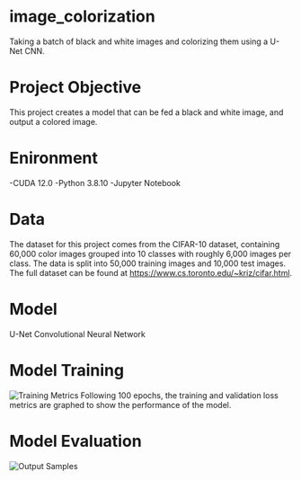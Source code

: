 # image_colorization
Taking a batch of black and white images and colorizing them using a U-Net CNN.

# Project Objective
This project creates a model that can be fed a black and white image, and output a colored image. 

# Enironment
-CUDA 12.0 
-Python 3.8.10 
-Jupyter Notebook

# Data
The dataset for this project comes from the CIFAR-10 dataset, containing 60,000 color images grouped into 10 classes with roughly 6,000 images per class. The data is split into 50,000 training images and 10,000 test images. The full dataset can be found at https://www.cs.toronto.edu/~kriz/cifar.html.

# Model
U-Net Convolutional Neural Network

# Model Training
![Training Metrics](Training_metrics.jpg)
Following 100 epochs, the training and validation loss metrics are graphed to show the performance of the model. 

# Model Evaluation
![Output Samples](Output.jpg)
